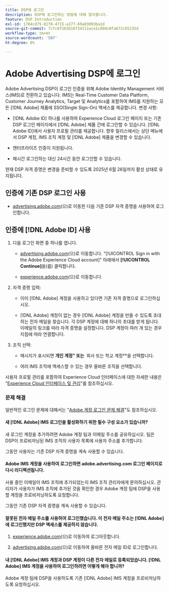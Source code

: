 ```yaml
---
title: DSP에 로그인
description: DSP에 로그인하는 방법에 대해 알아봅니다.
feature: DSP Introduction
exl-id: 1704cd75-81f8-4715-a177-69a03093ba1d
source-git-commit: 7cfc6f263b16f34211ace1c89dc0fa672c65235d
workflow-type: tm+mt
source-wordcount: '507'
ht-degree: 0%

---
```


# Adobe Advertising DSP에 로그인

Adobe Advertising DSP이 로그인 인증을 위해 Adobe Identity Management 서비스(IMS)로 전환하고 있습니다. IMS는 Real-Time Customer Data Platform, Customer Journey Analytics, Target 및 Analytics를 포함하여 IMS를 지원하는 모든 [!DNL Adobe] 제품에 SSO(Single Sign-On) 액세스를 제공합니다. 변경 사항:

* [!DNL Adobe ID] 하나를 사용하여 Experience Cloud 로그인 페이지 또는 기존 DSP 로그인 페이지에서 [!DNL Adobe] 제품 간에 로그인할 수 있습니다. [!DNL Adobe ID]에서 사용자 프로필 관리를 제공합니다. 향후 릴리스에서는 상단 메뉴에서 DSP 계정, IMS 조직 계정 및 [!DNL Adobe] 제품을 변경할 수 있습니다.

* 엔터프라이즈 인증이 지원됩니다.

* 매시간 로그인하는 대신 24시간 동안 로그인할 수 있습니다.

현재 DSP 자격 증명은 변경을 준비할 수 있도록 2025년 6월 26일까지 활성 상태로 유지됩니다.

## 인증에 기존 DSP 로그인 사용

* [advertising.adobe.com](https://advertising.adobe.com)&#x200B;(으)로 이동한 다음 기존 DSP 자격 증명을 사용하여 로그인합니다.

## 인증에 [!DNL Adobe ID] 사용

1. 다음 로그인 화면 중 하나를 엽니다.

   * [advertising.adobe.com](https://advertising.adobe.com)&#x200B;(으)로 이동합니다. &quot;[!UICONTROL Sign in with the Adobe Experience Cloud account]&quot; 아래에서 **[!UICONTROL Continue]**&#x200B;을(를) 클릭합니다.

   * [experience.adobe.com](https://experience.adobe.com)&#x200B;(으)로 이동합니다.

1. 자격 증명 입력:

   * 이미 [!DNL Adobe] 계정을 사용하고 있다면 기존 자격 증명으로 로그인하십시오.

   * [!DNL Adobe] 계정이 없는 경우 [!DNL Adobe] 계정을 만들 수 있도록 초대하는 전자 메일을 찾습니다. 각 DSP 계정에 대해 하나의 초대를 받게 됩니다. 이메일의 링크를 따라 자격 증명을 설정합니다. DSP 계정이 여러 개 있는 경우 지침에 따라 연결합니다.

1. 조직 선택:

   * 메시지가 표시되면 **개인 계정&quot; 또는 &#x200B;** 회사 또는 학교 계정**&#x200B;을 선택합니다.

   * 여러 IMS 조직에 액세스할 수 있는 경우 올바른 조직을 선택합니다.

사용자 프로필 관리를 포함하여 Experience Cloud 인터페이스에 대한 자세한 내용은 &quot;[Experience Cloud 인터페이스 및 관리](https://experienceleague.adobe.com/ko/docs/core-services/interface/experience-cloud)&quot;를 참조하십시오.

### 문제 해결

일반적인 로그인 문제에 대해서는 &quot;[Adobe 계정 로그인 문제 해결](https://helpx.adobe.com/kr/manage-account/kb/account-password-sign-help.linkfree.html)&quot;도 참조하십시오.

#### 새 [!DNL Adobe] IMS 로그인을 활성화하기 위한 필수 구성 요소가 있습니까?

새 로그인 계정을 추가하려면 Adobe 계정 팀과 이메일 주소를 공유하십시오. 팀은 DSP이 프로비저닝된 IMS 조직의 사용자 목록에 사용자 주소를 추가합니다.

그동안 사용자는 기존 DSP 자격 증명을 계속 사용할 수 있습니다.

#### Adobe IMS 계정을 사용하여 로그인하면 adobe.advertising.com 로그인 페이지로 다시 리디렉션됩니다.

사용 중인 이메일이 IMS 조직에 추가되었는지 IMS 조직 관리자에게 문의하십시오. 관리자가 사용자가 IMS 조직에 추가된 것을 확인한 경우 Adobe 계정 팀에 DSP을 사용할 계정을 프로비저닝하도록 요청합니다.

그동안 기존 DSP 자격 증명을 계속 사용할 수 있습니다.

#### 잘못된 전자 메일 주소를 사용하여 로그인했습니다. 이 전자 메일 주소는 [!DNL Adobe]에 로그인했지만 DSP 액세스를 제공하지 않습니다.

1. [experience.adobe.com](https://experience.adobe.com)&#x200B;(으)로 이동하여 로그아웃합니다.

1. [advertising.adobe.com](https://advertising.adobe.com)&#x200B;(으)로 이동하여 올바른 전자 메일 ID로 로그인합니다.

#### 내 [!DNL Adobe] IMS 계정과 DSP 계정이 다른 전자 메일로 등록되었습니다. [!DNL Adobe] IMS 계정을 사용하여 로그인하려면 어떻게 해야 합니까?

Adobe 계정 팀에 DSP을 사용하도록 기존 [!DNL Adobe] IMS 계정을 프로비저닝하도록 요청하십시오.
